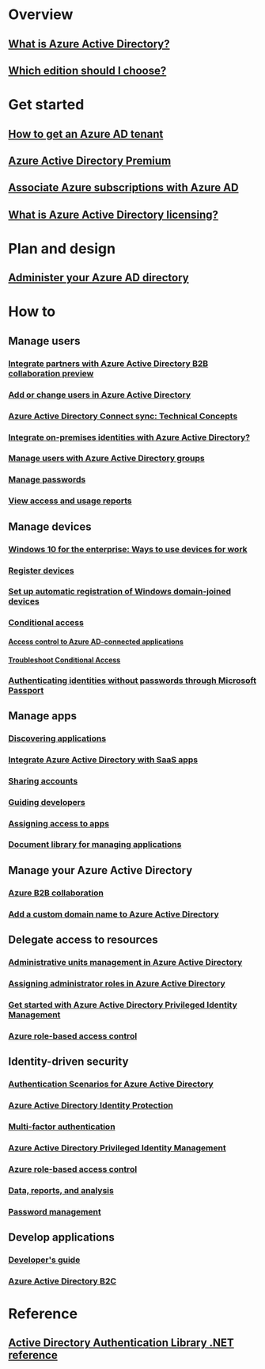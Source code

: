 # Overview
## [What is Azure Active Directory?](active-directory-whatis.md)
## [Which edition should I choose?](active-directory-editions.md)

# Get started
## [How to get an Azure AD tenant](active-directory-howto-tenant.md)
## [Azure Active Directory Premium](active-directory-get-started-premium.md)
## [Associate Azure subscriptions with Azure AD](active-directory-how-subscriptions-associated-directory.md)
## [What is Azure Active Directory licensing?](active-directory-licensing-what-is.md)

# Plan and design
## [Administer your Azure AD directory](active-directory-administer.md)

# How to

## Manage users
### [Integrate partners with Azure Active Directory B2B collaboration preview](active-directory-b2b-what-is-azure-ad-b2b.md)
### [Add or change users in Azure Active Directory](active-directory-create-users.md)
### [Azure Active Directory Connect sync: Technical Concepts](active-directory-aadconnectsync-technical-concepts.md)
### [Integrate on-premises identities with Azure Active Directory?](active-directory-aadconnect.md)
### [Manage users with Azure Active Directory groups](active-directory-manage-groups.md)
### [Manage passwords](active-directory-passwords.md)
### [View access and usage reports](active-directory-view-access-usage-reports.md)

## Manage devices
### [Windows 10 for the enterprise: Ways to use devices for work](active-directory-azureadjoin-windows10-devices-overview.md)
### [Register devices](active-directory-conditional-access-device-registration-overview.md)
### [Set up automatic registration of Windows domain-joined devices](active-directory-conditional-access-automatic-device-registration-setup.md)
### [Conditional access](active-directory-conditional-access.md)
#### [Access control to Azure AD-connected applications](active-directory-conditional-access-policy-connected-applications.md)
#### [Troubleshoot Conditional Access](active-directory-conditional-access-device-remediation.md)
### [Authenticating identities without passwords through Microsoft Passport](/active-directory-azureadjoin-passport.md)

## Manage apps
### [Discovering applications](active-directory-cloudappdiscovery-whatis.md)
### [Integrate Azure Active Directory with SaaS apps](active-directory-sso-integrate-saas-apps.md)
### [Sharing accounts](active-directory-sharing-accounts.md)
### [Guiding developers](active-directory-applications-guiding-developers-for-lob-applications.md)
### [Assigning access to apps](active-directory-managing-access-to-apps.md)
### [Document library for managing applications](active-directory-apps-index.md)
## Manage your Azure Active Directory
### [Azure B2B collaboration](active-directory-b2b-what-is-azure-ad-b2b.md)
### [Add a custom domain name to Azure Active Directory](active-directory-add-domain.md)
## Delegate access to resources
### [Administrative units management in Azure Active Directory](active-directory-administrative-units-management.md)
### [Assigning administrator roles in Azure Active Directory](active-directory-assign-admin-roles.md)
### [Get started with Azure Active Directory Privileged Identity Management](active-directory-privileged-identity-management-getting-started.md)
### [Azure role-based access control](role-based-access-control-configure.md)
## Identity-driven security
### [Authentication Scenarios for Azure Active Directory](active-directory-authentication-scenarios.md)
### [Azure Active Directory Identity Protection](active-directory-identityprotection.md)
### [Multi-factor authentication](../multi-factor-authentication/multi-factor-authentication.md)
### [Azure Active Directory Privileged Identity Management](active-directory-privileged-identity-management-configure.md)
### [Azure role-based access control](role-based-access-control-configure.md)
### [Data, reports, and analysis](active-directory-reporting-guide.md)
### [Password management](active-directory-passwords.md)
## Develop applications
### [Developer's guide](active-directory-developers-guide.md)
### [Azure Active Directory B2C](https://azure.microsoft.com/documentation/services/active-directory-b2c/)

# Reference
## [Active Directory Authentication Library .NET reference](https://msdn.microsoft.com/en-us/library/azure/microsoft.identitymodel.clients.activedirectory)
